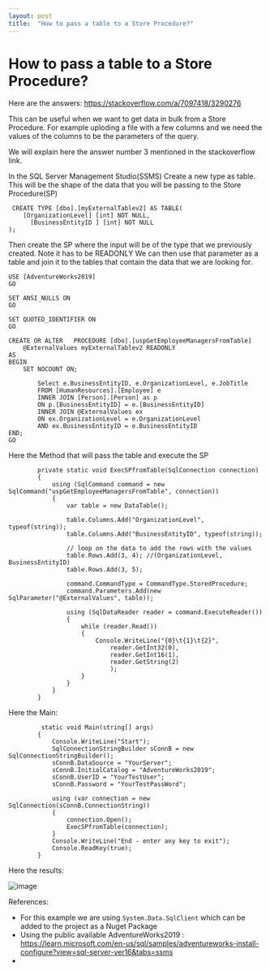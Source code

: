 ```yaml
---
layout: post
title:  "How to pass a table to a Store Procedure?"
---
```


# How to pass a table to a Store Procedure?
Here are the answers: https://stackoverflow.com/a/7097418/3290276

This can be useful when we want to get data in bulk from a Store Procedure. 
For example uploding a file with a few columns and we need the values of the columns to be the parameters of the query.

We will explain here the answer number 3 mentioned in the stackoverflow link.

In the SQL Server Management Studio(SSMS) Create a new type as table. This will be the shape of the data that you will be passing to the Store Procedure(SP)
```
 CREATE TYPE [dbo].[myExternalTablev2] AS TABLE(
    [OrganizationLevel] [int] NOT NULL,
	  [BusinessEntityID ] [int] NOT NULL
);
```

Then create the SP where the input will be of the type that we previously created. Note it has to be READONLY
We can then use that parameter as a table and join it to the tables that contain the data that we are looking for.
```
USE [AdventureWorks2019]
GO

SET ANSI_NULLS ON
GO

SET QUOTED_IDENTIFIER ON
GO

CREATE OR ALTER   PROCEDURE [dbo].[uspGetEmployeeManagersFromTable]
    @ExternalValues myExternalTablev2 READONLY
AS
BEGIN
    SET NOCOUNT ON;

		Select e.BusinessEntityID, e.OrganizationLevel, e.JobTitle
		FROM [HumanResources].[Employee] e 
		INNER JOIN [Person].[Person] as p
		ON p.[BusinessEntityID] = e.[BusinessEntityID]
		INNER JOIN @ExternalValues ex
		ON ex.OrganizationLevel = e.OrganizationLevel
		AND ex.BusinessEntityID = e.BusinessEntityID
END;
GO

```

Here the Method that will pass the table and execute the SP
```
        private static void ExecSPfromTable(SqlConnection connection)
        {
            using (SqlCommand command = new SqlCommand("uspGetEmployeeManagersFromTable", connection))
            {
                var table = new DataTable();

                table.Columns.Add("OrganizationLevel", typeof(string));
                table.Columns.Add("BusinessEntityID", typeof(string));

                // loop on the data to add the rows with the values
                table.Rows.Add(3, 4); //(OrganizationLevel, BusinessEntityID)
                table.Rows.Add(3, 5);

                command.CommandType = CommandType.StoredProcedure;
                command.Parameters.Add(new SqlParameter("@ExternalValues", table));

                using (SqlDataReader reader = command.ExecuteReader())
                {
                    while (reader.Read())
                    {
                        Console.WriteLine("{0}\t{1}\t{2}",
                            reader.GetInt32(0),
                            reader.GetInt16(1),
                            reader.GetString(2)
                            );
                    }
                }
            }
        }
```

Here the Main:
```
         static void Main(string[] args)
        {
            Console.WriteLine("Start");
            SqlConnectionStringBuilder sConnB = new SqlConnectionStringBuilder();
            sConnB.DataSource = "YourServer";
            sConnB.InitialCatalog = "AdventureWorks2019";
            sConnB.UserID = "YourTestUser";
            sConnB.Password = "YourTestPassWord";

            using (var connection = new SqlConnection(sConnB.ConnectionString))
            {
                connection.Open();
                ExecSPfromTable(connection);
            }
            Console.WriteLine("End - enter any key to exit");
            Console.ReadKey(true);
        }
```
Here the results:

![image](https://user-images.githubusercontent.com/4723976/226143187-9c6329dc-b531-4075-a877-f14189fbe64e.png)

References: 
- For this example we are using ```System.Data.SqlClient``` which can be added to the project as a Nuget Package
- Using the public available AdventureWorks2019 : https://learn.microsoft.com/en-us/sql/samples/adventureworks-install-configure?view=sql-server-ver16&tabs=ssms
- 
